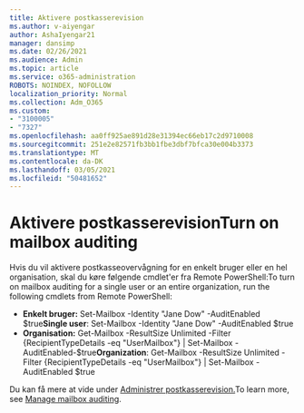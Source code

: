```yaml
---
title: Aktivere postkasserevision
ms.author: v-aiyengar
author: AshaIyengar21
manager: dansimp
ms.date: 02/26/2021
ms.audience: Admin
ms.topic: article
ms.service: o365-administration
ROBOTS: NOINDEX, NOFOLLOW
localization_priority: Normal
ms.collection: Adm_O365
ms.custom:
- "3100005"
- "7327"
ms.openlocfilehash: aa0ff925ae891d28e31394ec66eb17c2d9710008
ms.sourcegitcommit: 251e2e82571fb3bb1fbe3dbf7bfca30e004b3373
ms.translationtype: MT
ms.contentlocale: da-DK
ms.lasthandoff: 03/05/2021
ms.locfileid: "50481652"
---
```

# <a name="turn-on-mailbox-auditing"></a><span data-ttu-id="bc8b9-102">Aktivere postkasserevision</span><span class="sxs-lookup"><span data-stu-id="bc8b9-102">Turn on mailbox auditing</span></span>

<span data-ttu-id="bc8b9-103">Hvis du vil aktivere postkasseovervågning for en enkelt bruger eller en hel organisation, skal du køre følgende cmdlet'er fra Remote PowerShell:</span><span class="sxs-lookup"><span data-stu-id="bc8b9-103">To turn on mailbox auditing for a single user or an entire organization, run the following cmdlets from Remote PowerShell:</span></span>

- <span data-ttu-id="bc8b9-104">**Enkelt bruger:** Set-Mailbox -Identity "Jane Dow" -AuditEnabled $true</span><span class="sxs-lookup"><span data-stu-id="bc8b9-104">**Single user**: Set-Mailbox -Identity "Jane Dow" -AuditEnabled $true</span></span>
- <span data-ttu-id="bc8b9-105">**Organisation:** Get-Mailbox -ResultSize Unlimited -Filter {RecipientTypeDetails -eq "UserMailbox"} | Set-Mailbox -AuditEnabled-$true</span><span class="sxs-lookup"><span data-stu-id="bc8b9-105">**Organization**: Get-Mailbox -ResultSize Unlimited -Filter {RecipientTypeDetails -eq "UserMailbox"} | Set-Mailbox -AuditEnabled $true</span></span>

<span data-ttu-id="bc8b9-106">Du kan få mere at vide under [Administrer postkasserevision.](https://go.microsoft.com/fwlink/?linkid=2103668)</span><span class="sxs-lookup"><span data-stu-id="bc8b9-106">To learn more, see [Manage mailbox auditing](https://go.microsoft.com/fwlink/?linkid=2103668).</span></span>